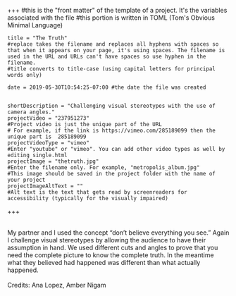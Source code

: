 +++
    #this is the "front matter" of the template of a project. It's the variables associated with the file
    #this portion is written in TOML (Tom's Obvious Minimal Language)
    
    title = "The Truth"
    #replace takes the filename and replaces all hyphens with spaces so that when it appears on your page, it's using spaces. The filename is used in the URL and URLs can't have spaces so use hyphen in the filename.
    #title converts to title-case (using capital letters for principal words only)
    
    date = 2019-05-30T10:54:25-07:00 #the date the file was created

    
    shortDescription = "Challenging visual stereotypes with the use of camera angles."
    projectVideo = "237951273"
    #Project video is just the unique part of the URL  
    # For example, if the link is https://vimeo.com/285189099 then the unique part is  285189099
    projectVideoType = "vimeo"
    #Enter "youtube" or "vimeo". You can add other video types as well by editing single.html 
    projectImage = "thetruth.jpg"
    #Enter the filename only. For example, "metropolis_album.jpg" 
    #This image should be saved in the project folder with the name of your project 
    projectImageAltText = ""
    #Alt text is the text that gets read by screenreaders for accessibility (typically for the visually impaired) 

+++

<div class = font-text>
<link href="https://fonts.googleapis.com/css?family=Montserrat&display=swap" rel="stylesheet">
<br>
My partner and I used the concept “don’t believe everything you see.” Again I challenge visual stereotypes by allowing the audience to have their assumption in hand. We used different cuts and angles to prove that you need the complete picture to know the complete truth. In the meantime what they believed had happened was different than what actually happened.  
<br>
<br>
Credits: Ana Lopez, Amber Nigam

</div>

